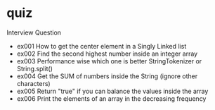 quiz
====

Interview Question

* ex001 How to get the center element in a Singly Linked list
* ex002 Find the second highest number inside an integer array
* ex003 Performance wise which one is better StringTokenizer or String.split()
* ex004 Get the SUM of numbers inside the String (ignore other characters)
* ex005 Return "true" if you can balance the values inside the array
* ex006 Print the elements of an array in the decreasing frequency
